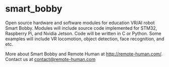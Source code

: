 # smart_bobby
Open source hardware and software modules for education VR/AI robot Smart Bobby. Modules will include source code implemented for STM32, Raspberry Pi, and Nvidia Jetson. Code will be written in C or Python. Some examples will include VR locomotion, object detection, face recognition, and etc.

More about Smart Bobby and Remote Human at http://remote-human.com/.
Contact us at contact@remote-human.com
